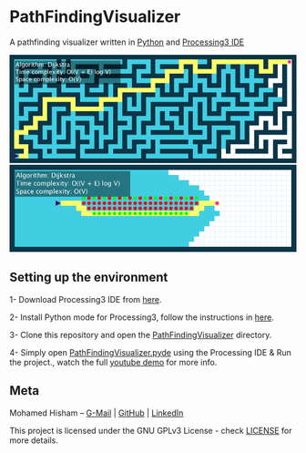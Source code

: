 # PathFindingVisualizer
A pathfinding visualizer written in [Python](https://www.python.org/) and [Processing3 IDE](https://processing.org/)

![Dijkstra1](https://raw.githubusercontent.com/Mhmd-Hisham/PathFindingVisualizer/master/Demos/DIJKSTRA-000335.png)
![Dijkstra1](https://raw.githubusercontent.com/Mhmd-Hisham/PathFindingVisualizer/master/Demos/DIJKSTRA-000520.png)


## Setting up the environment
  1- Download Processing3 IDE from [here](https://processing.org/download/).

  2- Install Python mode for Processing3, follow the instructions in [here](https://github.com/jdf/processing.py#python-mode-for-processing).
  
  3- Clone this repository and open the [PathFindingVisualizer](https://github.com/Mhmd-Hisham/PathFindingVisualizer/tree/master/PathFindingVisualizer) directory.

  4- Simply open [PathFindingVisualizer.pyde](https://github.com/Mhmd-Hisham/PathFindingVisualizer/blob/master/PathFindingVisualizer/PathFindingVisualizer.pyde) using the Processing IDE & Run the project., watch the full [youtube demo]() for more info.

## Meta

Mohamed Hisham – [G-Mail](mailto:Mohamed00Hisham@Gmail.com) | [GitHub](https://github.com/Mhmd-Hisham) | [LinkedIn](https://www.linkedin.com/in/Mhmd-Hisham/)


This project is licensed under the GNU GPLv3 License - check [LICENSE](https://github.com/Mhmd-Hisham/SmartAntsGA/blob/master/LICENSE) for more details.



